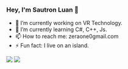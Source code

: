 ### Hey, I'm Sautron Luan 👋

- 🔭 I’m currently working on VR Technology.
- 🌱 I’m currently learning C#, C++, Js.
- 📫 How to reach me: zeraone0gmail.com
- ⚡ Fun fact: I live on an island.

<img src="https://github-readme-stats.vercel.app/api?username=ZerA-one&&show_icons=true&title_color=ffffff&icon_color=bb2acf&text_color=daf7dc&bg_color=151515">

<img src="https://github-readme-stats.vercel.app/api/top-langs/?username=ZerA-one&theme=radical&hide_border=false&layout=compact&count_private=true">

